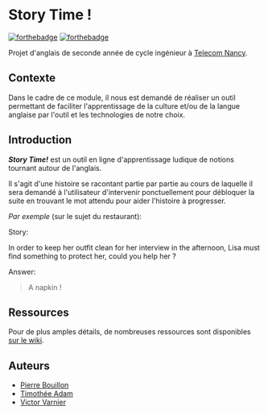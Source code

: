 # Story Time !

[![forthebadge](https://forthebadge.com/images/badges/built-with-love.svg)](https://forthebadge.com)
[![forthebadge](https://forthebadge.com/images/badges/makes-people-smile.svg)](https://forthebadge.com)  

Projet d'anglais de seconde année de cycle ingénieur à [Telecom Nancy](https://telecomnancy.univ-lorraine.fr/).

## Contexte

Dans le cadre de ce module, il nous est demandé de réaliser un outil permettant de faciliter l'apprentissage
de la culture et/ou de la langue anglaise par l'outil et les technologies de notre choix.

## Introduction

**_Story Time!_** est un outil en ligne d'apprentissage ludique de notions tournant autour de l'anglais.  

Il s'agit d'une histoire se racontant partie par partie au cours de laquelle il sera demandé à l'utilisateur
d'intervenir ponctuellement pour débloquer la suite en trouvant le mot attendu pour aider l'histoire à 
progresser.

_Par exemple_ (sur le sujet du restaurant):

Story:

>>>
In order to keep her outfit clean for her interview in the afternoon, Lisa must find
something to protect her, could you help her ?
>>>

Answer:

> A napkin !

## Ressources

Pour de plus amples détails, de nombreuses ressources sont disponibles [sur le wiki](https://gitlab.telecomnancy.univ-lorraine.fr/Pierre.Bouillon/anglais-a2/wikis/home).

## Auteurs

- [Pierre Bouillon](https://pbouillon.github.io/)
- [Timothée Adam](https://www.linkedin.com/in/timoth%C3%A9e-adam-883b4414b/)
- [Victor Varnier](https://www.linkedin.com/in/victor-varnier-a87b03133/)
